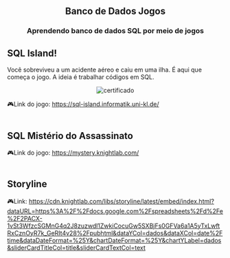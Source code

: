<h2 align="center"> Banco de Dados Jogos </h2>
<h3 align="center"> Aprendendo banco de dados SQL por meio de jogos </h3>

## SQL Island!

Você sobreviveu a um acidente aéreo e caiu em uma ilha. É aqui que começa o jogo. 
A ideia é trabalhar códigos em SQL. 
<div align="center">
  
![certificado](https://user-images.githubusercontent.com/110692074/203088784-fe1aec39-389f-4bde-a1bb-d6239c8d7246.png)
  
</div>

🎮Link do jogo: https://sql-island.informatik.uni-kl.de/
<br><br>

## SQL Mistério do Assassinato
🎮Link do jogo: https://mystery.knightlab.com/
<br><br>

## Storyline
🎮Link: https://cdn.knightlab.com/libs/storyline/latest/embed/index.html?dataURL=https%3A%2F%2Fdocs.google.com%2Fspreadsheets%2Fd%2Fe%2F2PACX-1vSt3WfzcSGMnG4q2J8zuzwdl1ZwkiCocuGw5SXBjFs0GFVa6a1A5yTxLwftRxCznOyR7k_GeRIt4v28%2Fpubhtml&dataYCol=dados&dataXCol=date%2Ftime&dataDateFormat=%25Y&chartDateFormat=%25Y&chartYLabel=dados&sliderCardTitleCol=title&sliderCardTextCol=text
